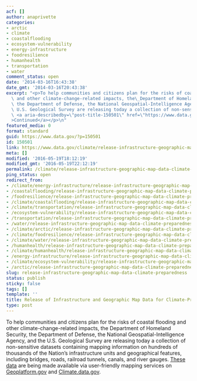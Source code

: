 ```yaml
---
acf: []
author: anaprivette
categories:
- arctic
- climate
- coastalflooding
- ecosystem-vulnerability
- energy-infrastructure
- foodresilience
- humanhealth
- transportation
- water
comment_status: open
date: '2014-03-16T16:43:38'
date_gmt: '2014-03-16T20:43:38'
excerpt: "<p>To help communities and citizens plan for the risks of coastal flooding\
  \ and other climate-change-related impacts, the\_Department of Homeland Security,\
  \ the Department of Defense, the National Geospatial-Intelligence Agency, and the\
  \ U.S. Geological Survey are releasing today a collection of non-sensitive &hellip;\
  \ <a aria-describedby=\"post-title-150501\" href=\"https://www.data.gov/climate/release-infrastructure-geographic-map-data-climate-preparedness/\"\
  >Continued</a></p>\n"
featured_media: 0
format: standard
guid: https://www.data.gov/?p=150501
id: 150501
link: https://www.data.gov/climate/release-infrastructure-geographic-map-data-climate-preparedness/
meta: []
modified: '2016-05-19T18:12:19'
modified_gmt: '2016-05-19T22:12:19'
permalink: /climate/release-infrastructure-geographic-map-data-climate-preparedness/
ping_status: open
redirect_from:
- /climate/energy-infrastructure/release-infrastructure-geographic-map-data-climate-preparedness/
- /coastalflooding/release-infrastructure-geographic-map-data-climate-preparedness/
- /foodresilience/release-infrastructure-geographic-map-data-climate-preparedness/
- /climate/coastalflooding/release-infrastructure-geographic-map-data-climate-preparedness/
- /climate/transportation/release-infrastructure-geographic-map-data-climate-preparedness/
- /ecosystem-vulnerability/release-infrastructure-geographic-map-data-climate-preparedness/
- /transportation/release-infrastructure-geographic-map-data-climate-preparedness/
- /water/release-infrastructure-geographic-map-data-climate-preparedness/
- /climate/arctic/release-infrastructure-geographic-map-data-climate-preparedness/
- /climate/foodresilience/release-infrastructure-geographic-map-data-climate-preparedness/
- /climate/water/release-infrastructure-geographic-map-data-climate-preparedness/
- /humanhealth/release-infrastructure-geographic-map-data-climate-preparedness/
- /climate/humanhealth/release-infrastructure-geographic-map-data-climate-preparedness/
- /energy-infrastructure/release-infrastructure-geographic-map-data-climate-preparedness/
- /climate/ecosystem-vulnerability/release-infrastructure-geographic-map-data-climate-preparedness/
- /arctic/release-infrastructure-geographic-map-data-climate-preparedness/
slug: release-infrastructure-geographic-map-data-climate-preparedness
status: publish
sticky: false
tags: []
template: ''
title: Release of Infrastructure and Geographic Map Data for Climate-Preparedness
type: post
---
```

To help communities and citizens plan for the risks of coastal flooding and other climate-change-related impacts, the Department of Homeland Security, the Department of Defense, the National Geospatial-Intelligence Agency, and the U.S. Geological Survey are releasing today a collection of non-sensitive datasets containing mapping information on hundreds of thousands of the Nation’s infrastructure units and geographical features, including bridges, roads, railroad tunnels, canals, and river gauges. [These data](http://hsip.geoplatform.gov/arcgis/rest/services/HSIP_Public) are being made available via user-friendly mapping services on [Geoplatform.gov](http://www.geoplatform.gov/climate-resources) and [Climate.data.gov](http://climate.data.gov).


